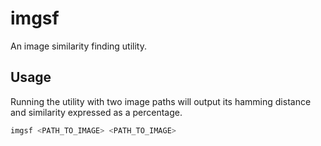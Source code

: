 # imgsf

An image similarity finding utility.

## Usage

Running the utility with two image paths will output its hamming distance and similarity expressed as a percentage.
```sh
imgsf <PATH_TO_IMAGE> <PATH_TO_IMAGE> 

```

